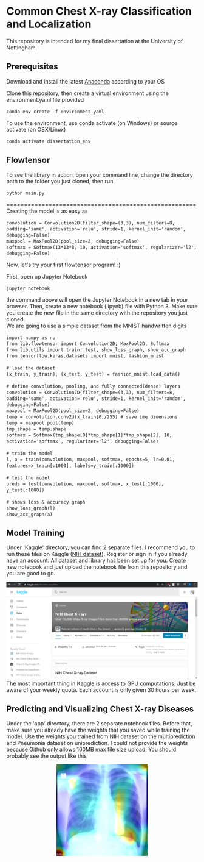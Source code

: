 # Common Chest X-ray Classification and Localization

This repository is intended for my final dissertation at the University of Nottingham


## Prerequisites

Download and install the latest [Anaconda]([https://www.anaconda.com/distribution/](https://www.anaconda.com/distribution/)) according to your OS

Clone this repository, then create a virtual environment using the environment.yaml file provided
```shell
conda env create -f environment.yaml
```
To use the environment, use conda activate (on Windows) or source activate (on OSX/Linux)
```shell
conda activate dissertation_env
```

## Flowtensor
To see the library in action, open your command line, change the directory path to the folder you just cloned, then run
```shell
python main.py
```
======================================================
Creating the model is as easy as
```
convolution = Convolution2D(filter_shape=(3,3), num_filters=8, padding='same', activation='relu', stride=1, kernel_init='random', debugging=False)
maxpool = MaxPool2D(pool_size=2, debugging=False)
softmax = Softmax(13*13*8, 10, activation='softmax', regularizer='l2', debugging=False)
```

Now, let's try your first flowtensor program! :)

First, open up Jupyter Notebook
```shell
jupyter notebook
```
the command above will open the Jupyter Notebook in a new tab in your browser. Then, create a new notebook (.ipynb) file with Python 3. Make sure you create the new file in the same directory with the repository you just cloned.
<br>
We are going to use a simple dataset from the MNIST handwritten digits
```
import numpy as np
from lib.flowtensor import Convolution2D, MaxPool2D, Softmax
from lib.utils import train, test, show_loss_graph, show_acc_graph
from tensorflow.keras.datasets import mnist, fashion_mnist

# load the dataset
(x_train, y_train), (x_test, y_test) = fashion_mnist.load_data()

# define convolution, pooling, and fully connected(dense) layers
convolution = Convolution2D(filter_shape=(3,3), num_filters=8, padding='same', activation='relu', stride=1, kernel_init='random', debugging=False)
maxpool = MaxPool2D(pool_size=2, debugging=False)
temp = convolution.conv2d(x_train[0]/255) # save img dimensions
temp = maxpool.pool(temp)
tmp_shape = temp.shape
softmax = Softmax(tmp_shape[0]*tmp_shape[1]*tmp_shape[2], 10, activation='softmax', regularizer='l2', debugging=False)

# train the model
l, a = train(convolution, maxpool, softmax, epochs=5, lr=0.01, features=x_train[:1000], labels=y_train[:1000])

# test the model
preds = test(convolution, maxpool, softmax, x_test[:1000], y_test[:1000])

# shows loss & accuracy graph
show_loss_graph(l)
show_acc_graph(a)
```

## Model Training

Under 'Kaggle' directory, you can find 2 separate files. I recommend you to run these files on Kaggle ([NIH dataset]([https://www.kaggle.com/nih-chest-xrays/data](https://www.kaggle.com/nih-chest-xrays/data))). Register or sign in if you already have an account. All dataset and library has been set up for you. Create new notebook and just upload the notebook file from this repository and you are good to go.
<div align="center">
  <img src="./img/kaggle_new_notebook.PNG">
</div>
The most important thing in Kaggle is access to GPU computations. Just be aware of your weekly quota. Each account is only given 30 hours per week.

## Predicting and Visualizing Chest X-ray Diseases

Under the 'app' directory, there are 2 separate notebook files. Before that, make sure you already have the weights that you saved while training the model. Use the weights you trained from NIH dataset on the multiprediction and Pneumonia dataset on uniprediction. I could not provide the weights because Github only allows 100MB max file size upload.
You should probably see the output like this
<div align="center">
  <img src="./img/output.jpeg" width=240, height=240>
</div>
